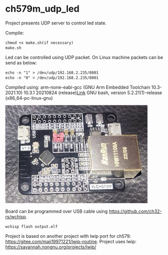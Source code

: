 # ch579m_udp_led

Project presents UDP server to control led state.

Compile:
```
chmod +x make.sh(if necessary)
make.sh
```

Led can be controlled using UDP packet.
On Linux machine packets can be send as below:
```
echo -n "1" > /dev/udp/192.168.2.235/8001
echo -n "0" > /dev/udp/192.168.2.235/8001
```

Compiled using:
arm-none-eabi-gcc (GNU Arm Embedded Toolchain 10.3-2021.10) 10.3.1 20210824 (release)[Link](https://developer.arm.com/-/media/Files/downloads/gnu-rm/10.3-2021.10/gcc-arm-none-eabi-10.3-2021.10-x86_64-linux.tar.bz2?rev=78196d3461ba4c9089a67b5f33edf82a&hash=5631ACEF1F8F237389F14B41566964EC)
GNU bash, version 5.2.21(1)-release (x86_64-pc-linux-gnu)

![alt text](https://github.com/mztulip/ch579m_ledBlink_gcc/blob/main/eval.png?raw=true)

Board can be programmed over USB cable using https://github.com/ch32-rs/wchisp.
```
wchisp flash output.elf
```

Project is based on another project with lwip port for ch579: https://gitee.com/maji19971221/lwip-routine.
Project uses lwip: https://savannah.nongnu.org/projects/lwip/